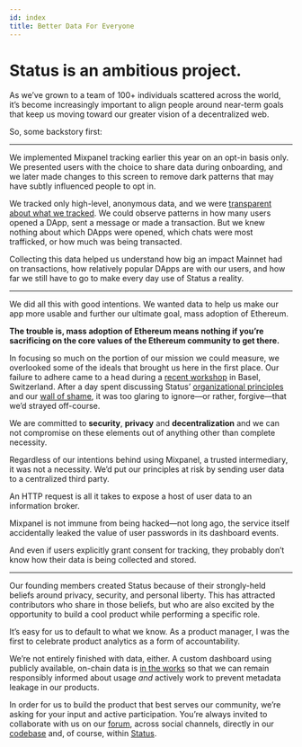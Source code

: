 ```yaml
---
id: index
title: Better Data For Everyone
---
```


# Status is an ambitious project.

As we’ve grown to a team of 100+ individuals scattered across the world, it’s become increasingly important to align people around near-term goals that keep us moving toward our greater vision of a decentralized web. 

So, some backstory first:

---

We implemented Mixpanel tracking earlier this year on an opt-in basis only. We presented users with the choice to share data during onboarding, and we later made changes to this screen to remove dark patterns that may have subtly influenced people to opt in. 

We tracked only high-level, anonymous data, and we were [transparent about what we tracked](https://wiki.status.im/Help_Improve_Status). We could observe patterns in how many users opened a DApp, sent a message or made a transaction. But we knew nothing about which DApps were opened, which chats were most trafficked, or how much was being transacted. 

Collecting this data helped us understand how big an impact Mainnet had on transactions, how relatively popular DApps are with our users, and how far we still have to go to make every day use of Status a reality. 

---

We did all this with good intentions. We wanted data to help us make our app more usable and further our ultimate goal, mass adoption of Ethereum.

**The trouble is, mass adoption of Ethereum means nothing if you’re sacrificing on the core values of the Ethereum community to get there.**

In focusing so much on the portion of our mission we could measure, we overlooked some of the ideals that brought us here in the first place. Our failure to adhere came to a head during a [recent workshop](https://www.youtube.com/results?search_query=Status+July+2018+Security+Meetup) in Basel, Switzerland. After a day spent discussing Status’ [organizational principles](https://discuss.status.im/t/principles-from-basel/175) and our [wall of shame](https://hackmd.io/fpqnTU4pRTKVqcUijrZwxg?view), it was too glaring to ignore—or rather, forgive—that we’d strayed off-course. 

We are committed to **security**, **privacy** and **decentralization** and we can not compromise on these elements out of anything other than complete necessity. 

Regardless of our intentions behind using Mixpanel, a trusted intermediary, it was not a necessity. We’d put our principles at risk by sending user data to a centralized third party. 

An HTTP request is all it takes to expose a host of user data to an information broker. 

Mixpanel is not immune from being hacked—not long ago, the service itself accidentally leaked the value of user passwords in its dashboard events. 

And even if users explicitly grant consent for tracking, they probably don’t know how their data is being collected and stored.

---

Our founding members created Status because of their strongly-held beliefs around privacy, security, and personal liberty. This has attracted contributors who share in those beliefs, but who are also excited by the opportunity to build a cool product while performing a specific role.

It’s easy for us to default to what we know. As a product manager, I was the first to celebrate product analytics as a form of accountability.

We’re not entirely finished with data, either. A custom dashboard using publicly available, on-chain data is [in the works](https://github.com/status-im/ideas/tree/18c7a4bfc3109e097a89573ddb52dd147f21cabb/ideas/266-methrics) so that we can remain responsibly informed about usage *and* actively work to prevent metadata leakage in our products.

In order for us to build the product that best serves our community, we’re asking for your input and active participation. You’re always invited to collaborate with us on our [forum](https://discuss.status.im/), across social channels, directly in our [codebase](https://docs.status.im/docs/contributor_guide.html) and, of course, within [Status](https://get.status.im/chat/public/status).